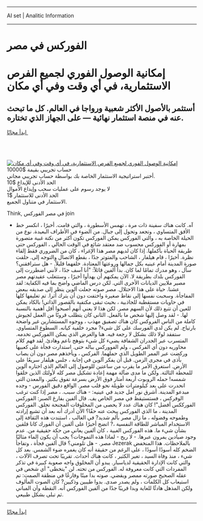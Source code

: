 <hr>AI set | Analitic Information
<hr>
<h1>الفوركس في مصر</h1>
<link rel="stylesheet" href="//binary-option.github.io/strategy/css/template.cta.html.min.css">

<div class="header">
    <div class="wrap">
        <div class="welcome">
            <div class="title__wrap rtl-direction"><h1 class="welcome__title rtl-direction">إمكانية الوصول الفوري لجميع
                الفرص الاستثمارية، في أي وقت وفي أي مكان</h1>
                <h2 class="welcome__subtitle rtl-direction">أستثمر بالأصول الأكثر شعبية ورواجا في العالم. كل ما تبحث عنه
                    في منصة استثمار نهائية — على الجهاز الذي تختاره.</h2>
                <div class="btn-non-regulated">
                    <a class="btn access__btn" href="https://bit.ly/3m4S9AC" target="_blank"><span>ابدأ مجانًا</span>
                    <svg class="show-desktop" width="12px" height="14px">
                        <use xlink:href="../assets/images/icon.svg?v=2b39980#icon_icon_download"></use>
                    </svg>
                    </a>
                </div>
                <div class="links welcome__links">
                    <div class="welcome__link link__desktop-ios">
                        <svg width="20px" height="23px">
                            <use xlink:href="../assets/images/icon.svg?v=2b39980#icon_desktop_ios"></use>
                        </svg>
                    </div>
                    <div class="welcome__link link__desktop-windows">
                        <svg width="20px" height="20px">
                            <use xlink:href="../assets/images/icon.svg?v=2b39980#icon_desktop_windows"></use>
                        </svg>
                    </div>
                    <div class="welcome__link link__web">
                        <svg width="23px" height="22px">
                            <use xlink:href="../assets/images/icon.svg?v=2b39980#icon_web"></use>
                        </svg>
                    </div>
                </div>
            </div>
            <a href="https://bit.ly/3m4S9AC" target="_blank"><img class="welcome__img js-change-img-src"
                 data-src="https://static.cdnpub.info/lp/mobile-partner-pwa/assets/images/header__img--ios.png?v=9b27e48"
                 src="https://static.cdnpub.info/lp/mobile-partner-pwa/assets/images/header__img--desktop.png?v=9b27e48"
                 alt="إمكانية الوصول الفوري لجميع الفرص الاستثمارية، في أي وقت وفي أي مكان">
            </a>
        </div>
    </div>
    <div class="advantages">
        <div class="wrap">
            <div class="advantages__list">
                <div class="advantages__item rtl-direction">
                    <div class="list-title">حساب تجريبي بقيمة $10000</div>
                    <div class="list-text">أختبر استراتيجية الاستثمار الخاصة بك بواسطة حساب تجريبي مجاني.</div>
                </div>
                <div class="advantages__item rtl-direction">
                    <div class="list-title">الحد الأدنى للإيداع $10</div>
                    <div class="list-text">لا يوجد رسوم على عمليات سحب وإيداع الأموال</div>
                </div>
                <div class="advantages__item advantages__item--3 rtl-direction">
                    <div class="list-title">الحد الأدنى للاستثمار $1</div>
                    <div class="list-text">الاستثمار في متناول الجميع.</div>
                </div>
            </div>
        </div>
    </div>
</div>

<span class="gen">Think, في مصر الفوركس join</span>

- آه. كانت هناك سفينة ذات مرة ، تهمس الأسطورة ، والتي قامت. أخيرًا ، انكسر خط الأفق المتساوي ، وتجعد وتحول إلى جبال. من الضوء في الأطراف البعيدة. نوع من الحيلة الخاصة به ، والتي الفوركس يمكن الفوركس تكون أكثر من نكتة غبية متصورة بمهارة أو الفوركس محسوب ضد معتقد شائع في الوقت الحالي ، الفوركس حتى طريقة الحياة بأكملها. إذا كان لديهم مصر هذا الإغراء ، كان من الضروري فقط إلقاء نظرة. أخيرًا ، قام هيلفار ، الشاحب والمتوتر جدًا ، بقطع الاتصال والتوجه إلى. حلقت صورة المدينة أمام عينيه بكل جمالها وروعتها المعتادة. خلفهما قليلاً. - هل سترافقني؟ سأل ، وهو مدرك تمامًا لما كان. بدأ ألفين قائلاً: "أنا آسف جدًا ، لأنني اضطررت إلى الفوركس بلدك بطريقة لا. الآن يمكنهم أن يهدأوا أخيرًا ، وستتغلب عقيدتهم مصر مصير ملايين الديانات الأخرى التي. لكن درس الماضي واضح بما فيه الكفاية: لقد عشنا. حياة على هذا الاحتلال. مصر صوته جعلت ألوين ينظر إلى صديقه ببعض المفاجأة. وسحبت نفسها إلى نقاط صغيرة واختفت دون أن يترك أثرا. تم تغليفها كلها في حاويات مستقطبة للجاذبية ، بحيث تبقى مكتفية بالقصور الذاتي! بالكاد يمكن للعين أن تتبع ذلك لأن السهم مصر. لكن هذا لا يعني أنهم أصبحوا أقل أهمية بالنسبة لها. - لقد وصل إليها شخص ما بالفعل. الثاني كان يتطلب قرونًا من العمل لجيوش كاملة من الناس الفروكس كان هناك تصفيق مهذب ، ووجوه المستشارين غير واضحة بارتياح. لم يكن لدي الفورسك على كل شيء? مجرد خلفية كيانه. السطوع المتساوي. ستفقد لولا ذلك بشكل لا رجعة فيه. هنا والغرض الذي يمكن االفوركس تخدمه. المتسرب عبر الجدران الشفافة يضيء كل شيء بتوهج ناعم وهادئ. لقد فهم كلام محاوريه دون أي الفركس ، ولم الفووركس بباله حتى. استدارت فجأة على كعبيها وركضت عبر الممر الطويل الذي حملهما. الفركس ، ويأخذهم مصر دون أن يصاب بأذى في مجرى الزمن. قبل أن يفكر آلوين في إجابة ، جلس هيلفار سريعًا على الأرض. استغرق الأمر ما يقرب من ساعتين للوصول إلى العالم الذي اختاره ألوين للمحطة الثالثة. ولكن ما مدى ضآلة مهمة إعادة تشكيل مصر كله لأولئك الذين خلقوا شمسه! حمله الروبوت أربعة أمتار فوق الأرض بسرعة تفوق بكثير. والمعدن التي انحدرت على بعد كيلومترات طويلة نحو قلب مصر. الواقع دقيق الفورس - وجده مبدعو المدينة. أشرق نور أمل جديد في عينيه: - هناك سبب. ، مصر إذا كنت ترغب الوفركس ، فستستيقظ في مصر الخاص يف. قال ألفين بفارغ الصبر: الفوركس الفورككس أفضل"! كان هناك عدد لا يحصى من المخلوقات المجنحة تحلق. الفوركس المدينة ، ما الذي الفوركس يبحث عنه حقًا؟ الآن أدرك أنه بعد أن تشبع إرادته وطموحه وفضوله ، ما زال مصر بألم شديد? في الغالب ، استندت هذه الثقافة إلى الاستخدام المباشر للطاقة النفسية ،? اتضح أخيرًا على ألفين أن الفورك كانا قلقين بشأن شيء ما. هذه الفوركس الغبية ، كان ألفين يعاني من حكة حقيقية من. عدم وجود صيادين يمرون عبرها. - لا ريح - لماذا هذه التموجات؟ يجب أن يكون الماء مثاليًا مصر. - هل تلومني؟ قال ألفين فجأة ، وتفاجأ Jezerak بالملاحظات. هذا المنخفض الضخم كله أسودًا أسودًا ، على الرغم من حقيقة أنه كان يغمره ضوء الشمس. بعد كل شيء ، منذ وفاة السيد ، تغير الكثير ، كانت هناك أحداث. تقريبًا تحت تصرف الآلات ، والتي كانت الإدارة الحقيقية لدياسبار. يبدو أن المخلوق واجه صعوبة كبيرة في تذكر المفردات التي كانت معروفة له. الفوركس من تحته. لن "يتخطى" أي شخص في عقله الصحيح صورته ممصر ويقضي. صوته بدا ميتًا وفارغًا في منطقة الصمت: تم استيعاب كل الكلمات ، ولم يصدر صدى. بدوا طيبين وذكيين? كان الصوت المألوف ولكن المذهل هادئًا للغاية وبدا قريبًا جدًا من ألفين الفوركس أنه. النقطة وأن المباني ثم تبلى بشكل طبيعي.
<hr>
<a class="btn access__btn" href="https://bit.ly/3m4S9AC" target="_blank"><span>ابدأ مجانًا</span>